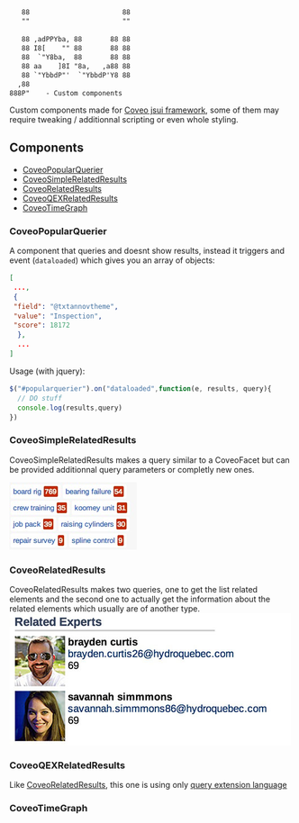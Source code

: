        88                       88  
       ""                       ""  

       88 ,adPPYba, 88       88 88  
       88 I8[    "" 88       88 88  
       88  `"Y8ba,  88       88 88  
       88 aa    ]8I "8a,   ,a88 88  
       88 `"YbbdP"'  `"YbbdP'Y8 88  
      ,88
    888P"    - Custom components


Custom components made for [Coveo jsui framework](https://developers.coveo.com/display/JsSearch/Home),
 some of them may require tweaking / additionnal scripting or even whole styling.


## Components

- [CoveoPopularQuerier](#coveopopularquerier)
- [CoveoSimpleRelatedResults](#coveosimplerelatedresults)
- [CoveoRelatedResults](#coveorelatedresults)
- [CoveoQEXRelatedResults](#coveoqexrelatedresults)
- [CoveoTimeGraph](#coveotimegraph)

### CoveoPopularQuerier

A component that queries and doesnt show results, instead it triggers and event (`dataloaded`)
which gives you an array of objects:

```json
[
 ...,
 {
 "field": "@txtannovtheme",
 "value": "Inspection",
 "score": 18172
  },
  ...
]
```

Usage (with jquery):

```js
$("#popularquerier").on("dataloaded",function(e, results, query){
  // DO stuff
  console.log(results,query)
})
```


### CoveoSimpleRelatedResults

CoveoSimpleRelatedResults makes a query similar to a CoveoFacet but can be
provided additionnal query parameters or completly new ones.

![CoveoSimpleRelatedResults.js Example](doc/CoveoSimpleRelatedResults.js.jpg)


### CoveoRelatedResults

CoveoRelatedResults makes two queries, one to get the list related elements and
the second one to actually get the information about the related elements which
usually are of another type.
![CoveoRelatedResults.js Example](doc/CoveoRelatedResults.js.jpg)


### CoveoQEXRelatedResults

Like [CoveoRelatedResults](#coveorelatedresults), this one is using only
[query extension language](https://developers.coveo.com/display/SearchREST/Query+Extension+Language)


### CoveoTimeGraph
